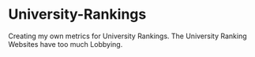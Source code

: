 # University-Rankings
Creating my own metrics for University Rankings. The University Ranking Websites have too much Lobbying. 
